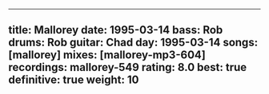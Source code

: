 
---
title: Mallorey
date: 1995-03-14
bass:	Rob
drums:	Rob
guitar:	Chad
day: 1995-03-14
songs: [mallorey]
mixes: [mallorey-mp3-604]
recordings: mallorey-549
rating: 8.0
best: true
definitive: true
weight: 10
---
